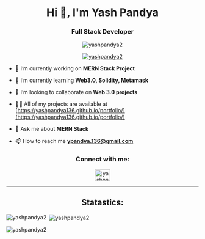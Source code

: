 
<h1 align="center">Hi 👋, I'm Yash Pandya</h1>
<h3 align="center">Full Stack Developer</h3>

<p align="center"> <img src="https://komarev.com/ghpvc/?username=yashpandya2&label=Profile%20views&color=0e75b6&style=flat" alt="yashpandya2" /> </p>

<p align="center"> <a href="https://github.com/ryo-ma/github-profile-trophy"><img src="https://github-profile-trophy.vercel.app/?username=yashpandya2" alt="yashpandya2" /></a> </p>

- 🔭 I’m currently working on **MERN Stack Project**

- 🌱 I’m currently learning **Web3.0, Solidity, Metamask**

- 👯 I’m looking to collaborate on **Web 3.0 projects**

- 👨‍💻 All of my projects are available at [https://yashpandya136.github.io/portfolio/](https://yashpandya136.github.io/portfolio/)

- 💬 Ask me about **MERN Stack**

- 📫 How to reach me **ypandya.136@gmail.com**

<h3 align="center">Connect with me:</h3>
<p align="center">
<a href="https://instagram.com/yashpandya136" target="blank"><img align="center" src="https://raw.githubusercontent.com/rahuldkjain/github-profile-readme-generator/master/src/images/icons/Social/instagram.svg" alt="yashpandya136" height="30" width="40" /></a>
</p>
<hr>
<h2 align="center">Statastics:</h2>

<p><img align="left" src="https://github-readme-stats.vercel.app/api/top-langs?username=yashpandya2&show_icons=true&locale=en&layout=compact" alt="yashpandya2" /></p>

<p>&nbsp;<img align="center" src="https://github-readme-stats.vercel.app/api?username=yashpandya2&show_icons=true&locale=en" alt="yashpandya2" /></p>

<p><img align="center" src="https://github-readme-streak-stats.herokuapp.com/?user=yashpandya2&" alt="yashpandya2" /></p>
